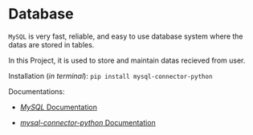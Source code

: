 # Database

`MySQL` is very fast, reliable, and easy to use database system where the datas are stored in tables.

In this Project, it is used to store and maintain datas recieved from user.

Installation (*in terminal*): `pip install mysql-connector-python`

Documentations: 

- [*MySQL* Documentation](https://docs.oracle.com/en-us/iaas/mysql-database/doc/getting-started.html)

- [*mysql-connector-python* Documentation](https://dev.mysql.com/doc/connector-python/en/)